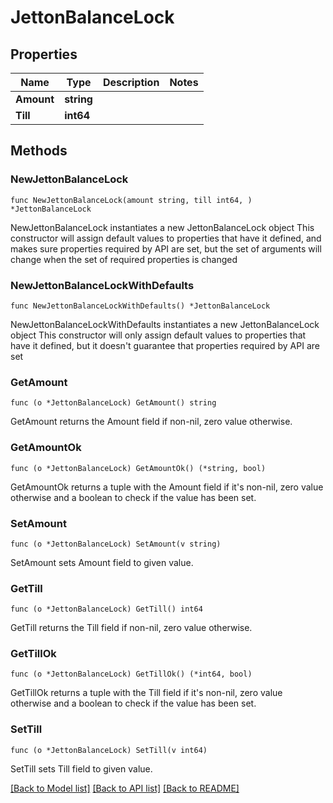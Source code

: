 # JettonBalanceLock

## Properties

Name | Type | Description | Notes
------------ | ------------- | ------------- | -------------
**Amount** | **string** |  | 
**Till** | **int64** |  | 

## Methods

### NewJettonBalanceLock

`func NewJettonBalanceLock(amount string, till int64, ) *JettonBalanceLock`

NewJettonBalanceLock instantiates a new JettonBalanceLock object
This constructor will assign default values to properties that have it defined,
and makes sure properties required by API are set, but the set of arguments
will change when the set of required properties is changed

### NewJettonBalanceLockWithDefaults

`func NewJettonBalanceLockWithDefaults() *JettonBalanceLock`

NewJettonBalanceLockWithDefaults instantiates a new JettonBalanceLock object
This constructor will only assign default values to properties that have it defined,
but it doesn't guarantee that properties required by API are set

### GetAmount

`func (o *JettonBalanceLock) GetAmount() string`

GetAmount returns the Amount field if non-nil, zero value otherwise.

### GetAmountOk

`func (o *JettonBalanceLock) GetAmountOk() (*string, bool)`

GetAmountOk returns a tuple with the Amount field if it's non-nil, zero value otherwise
and a boolean to check if the value has been set.

### SetAmount

`func (o *JettonBalanceLock) SetAmount(v string)`

SetAmount sets Amount field to given value.


### GetTill

`func (o *JettonBalanceLock) GetTill() int64`

GetTill returns the Till field if non-nil, zero value otherwise.

### GetTillOk

`func (o *JettonBalanceLock) GetTillOk() (*int64, bool)`

GetTillOk returns a tuple with the Till field if it's non-nil, zero value otherwise
and a boolean to check if the value has been set.

### SetTill

`func (o *JettonBalanceLock) SetTill(v int64)`

SetTill sets Till field to given value.



[[Back to Model list]](../README.md#documentation-for-models) [[Back to API list]](../README.md#documentation-for-api-endpoints) [[Back to README]](../README.md)


